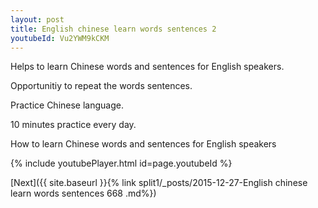 ```yaml
---
layout: post
title: English chinese learn words sentences 2 
youtubeId: Vu2YWM9kCKM
---
```

 
 
Helps to learn Chinese words and sentences for English speakers.

Opportunitiy to repeat the words sentences. 

Practice Chinese language. 
 
10 minutes practice every day. 
 
How to learn Chinese words and sentences for English speakers 
 
{% include youtubePlayer.html id=page.youtubeId %}
 
 
[Next]({{ site.baseurl }}{% link  split1/_posts/2015-12-27-English chinese learn words sentences 668 .md%})
 
